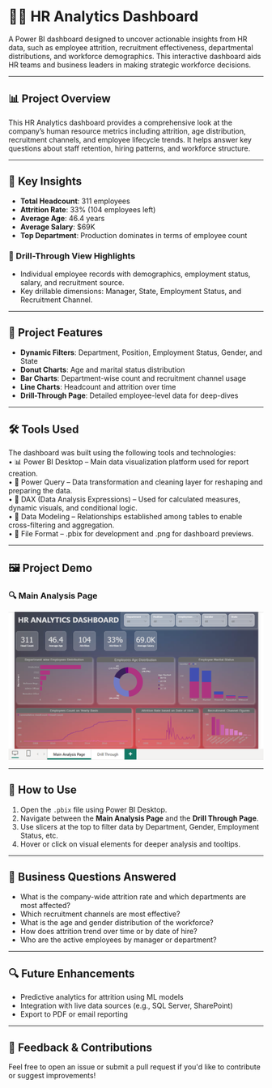 # 👩‍💼 HR Analytics Dashboard

A Power BI dashboard designed to uncover actionable insights from HR data, such as employee attrition, recruitment effectiveness, departmental distributions, and workforce demographics. This interactive dashboard aids HR teams and business leaders in making strategic workforce decisions.

---

## 📊 Project Overview

This HR Analytics dashboard provides a comprehensive look at the company’s human resource metrics including attrition, age distribution, recruitment channels, and employee lifecycle trends. It helps answer key questions about staff retention, hiring patterns, and workforce structure.

---

## 📌 Key Insights

- **Total Headcount**: 311 employees
- **Attrition Rate**: 33% (104 employees left)
- **Average Age**: 46.4 years
- **Average Salary**: $69K
- **Top Department**: Production dominates in terms of employee count

### 🧩 Drill-Through View Highlights

- Individual employee records with demographics, employment status, salary, and recruitment source.
- Key drillable dimensions: Manager, State, Employment Status, and Recruitment Channel.

---

## 📁 Project Features

- **Dynamic Filters**: Department, Position, Employment Status, Gender, and State
- **Donut Charts**: Age and marital status distribution
- **Bar Charts**: Department-wise count and recruitment channel usage
- **Line Charts**: Headcount and attrition over time
- **Drill-Through Page**: Detailed employee-level data for deep-dives

---

## 🛠️ Tools Used

The dashboard was built using the following tools and technologies:<br>
•	📊 Power BI Desktop – Main data visualization platform used for report creation.<br>
•	📂 Power Query – Data transformation and cleaning layer for reshaping and preparing the data.<br>
•	🧠 DAX (Data Analysis Expressions) – Used for calculated measures, dynamic visuals, and conditional logic.<br>
•	📝 Data Modeling – Relationships established among tables to enable cross-filtering and aggregation.<br>
•	📁 File Format – .pbix for development and .png for dashboard previews.

---

## 🖼️ Project Demo

### 🔍 Main Analysis Page

![Main Analysis Page](./MainAnalysisPage.png)

---

## 🚀 How to Use

1. Open the `.pbix` file using Power BI Desktop.
2. Navigate between the **Main Analysis Page** and the **Drill Through Page**.
3. Use slicers at the top to filter data by Department, Gender, Employment Status, etc.
4. Hover or click on visual elements for deeper analysis and tooltips.

---

## 🎯 Business Questions Answered

- What is the company-wide attrition rate and which departments are most affected?
- Which recruitment channels are most effective?
- What is the age and gender distribution of the workforce?
- How does attrition trend over time or by date of hire?
- Who are the active employees by manager or department?

---

## 🔍 Future Enhancements

- Predictive analytics for attrition using ML models
- Integration with live data sources (e.g., SQL Server, SharePoint)
- Export to PDF or email reporting

---

## 🧠 Feedback & Contributions

Feel free to open an issue or submit a pull request if you'd like to contribute or suggest improvements!

